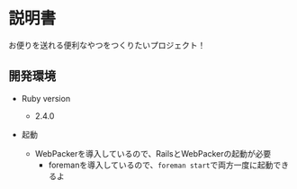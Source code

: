 # 説明書

お便りを送れる便利なやつをつくりたいプロジェクト！

## 開発環境

* Ruby version
    * 2.4.0

* 起動
    * WebPackerを導入しているので、RailsとWebPackerの起動が必要
        * foremanを導入しているので、`foreman start`で両方一度に起動できるよ
